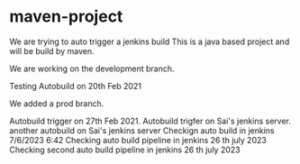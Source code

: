 # maven-project
We are trying to auto trigger a jenkins build
This is a java based project and will be build by maven.

We are working on the development branch.

Testing Autobuild on 20th Feb 2021

We added a prod branch.

Autobuild trigger on 27th Feb 2021.
Autobuild trigfer on Sai's jenkins server.
another autobuild on Sai's jenkins server
Checkign auto build in jenkins 7/6/2023 6:42
Checking auto build pipeline in jenkins 26 th july 2023
Checking second  auto build pipeline in jenkins 26 th july 2023
